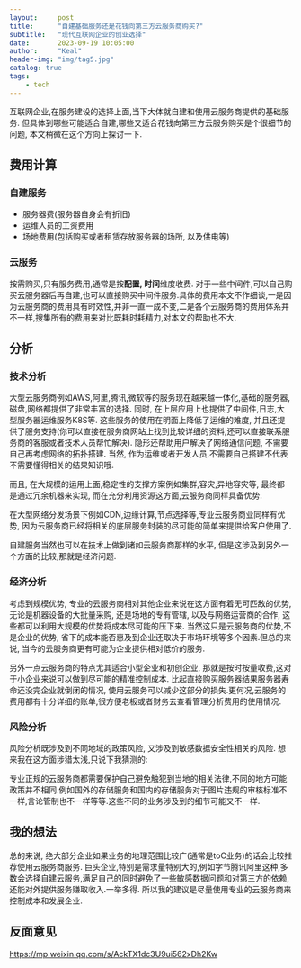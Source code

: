```yaml
---
layout:     post
title:      "自建基础服务还是花钱向第三方云服务商购买?"
subtitle:   "现代互联网企业的创业选择"
date:       2023-09-19 10:05:00
author:     "Keal"
header-img: "img/tag5.jpg"
catalog: true
tags:
    - tech
---
```


互联网企业,在服务建设的选择上面,当下大体就自建和使用云服务商提供的基础服务. 但具体到哪些可能适合自建,哪些又适合花钱向第三方云服务购买是个很细节的问题, 本文稍微在这个方向上探讨一下.

## 费用计算

### 自建服务

- 服务器费(服务器自身会有折旧)
- 运维人员的工资费用
- 场地费用(包括购买或者租赁存放服务器的场所, 以及供电等)

### 云服务

按需购买,只有服务费用,通常是按**配置, 时间**维度收费. 对于一些中间件,可以自己购买云服务器后再自建,也可以直接购买中间件服务.具体的费用本文不作细谈,一是因为云服务商的费用具有时效性,并非一直一成不变,二是各个云服务商的费用体系并不一样,搜集所有的费用来对比既耗时耗精力,对本文的帮助也不大.

## 分析

### 技术分析

大型云服务商例如AWS,阿里,腾讯,微软等的服务现在越来越一体化,基础的服务器,磁盘,网络都提供了非常丰富的选择. 同时, 在上层应用上也提供了中间件,日志,大型服务器运维服务K8S等. 这些服务的使用在明面上降低了运维的难度, 并且还提供了服务支持(你可以直接在服务商网站上找到比较详细的资料,还可以直接联系服务商的客服或者技术人员帮忙解决). 隐形还帮助用户解决了网络通信问题, 不需要自己再考虑网络的拓扑搭建. 当然, 作为运维或者开发人员,不需要自己搭建不代表不需要懂得相关的结果知识哦.

而且, 在大规模的运用上面,稳定性的支撑方案例如集群,容灾,异地容灾等, 最终都是通过冗余机器来实现, 而在充分利用资源这方面,云服务商同样具备优势. 

在大型网络分发场景下例如CDN,边缘计算,节点选择等,专业云服务商业同样有优势, 因为云服务商已经将相关的底层服务封装的尽可能的简单来提供给客户使用了.

自建服务当然也可以在技术上做到诸如云服务商那样的水平, 但是这涉及到另外一个方面的比较,那就是经济问题.

### 经济分析

考虑到规模优势, 专业的云服务商相对其他企业来说在这方面有着无可匹敌的优势, 无论是机器设备的大批量采购, 还是场地的专有管辖, 以及与网络运营商的合作, 这些都可以利用大规模的优势将成本尽可能的压下来. 当然这只是云服务商的优势,不是企业的优势, 省下的成本能否惠及到企业还取决于市场环境等多个因素.但总的来说, 当今的云服务商更有可能为企业提供相对低价的服务.

另外一点云服务商的特点尤其适合小型企业和初创企业, 那就是按时按量收费,这对于小企业来说可以做到尽可能的精准控制成本. 比起直接购买服务器结果服务器寿命还没完企业就倒闭的情况, 使用云服务可以减少这部分的损失.更何况,云服务的费用都有十分详细的账单,很方便老板或者财务去查看管理分析费用的使用情况.

### 风险分析

风险分析既涉及到不同地域的政策风险, 又涉及到敏感数据安全性相关的风险. 想来我在这方面涉猎太浅,只说下我猜测的:

专业正规的云服务商都需要保护自己避免触犯到当地的相关法律,不同的地方可能政策并不相同.例如国外的存储服务和国内的存储服务对于图片违规的审核标准不一样,言论管制也不一样等等.这些不同的业务涉及到的细节可能又不一样.

## 我的想法

总的来说, 绝大部分企业如果业务的地理范围比较广(通常是toC业务)的话会比较推荐使用云服务商服务. 巨头企业,特别是需求量特别大的,例如字节腾讯阿里这种,多数会选择自建云服务,满足自己的同时避免了一些敏感数据问题和对第三方的依赖,还能对外提供服务赚取收入.一举多得. 所以我的建议是尽量使用专业的云服务商来控制成本和发展企业.

## 反面意见

https://mp.weixin.qq.com/s/AckTX1dc3U9ui562xDh2Kw
